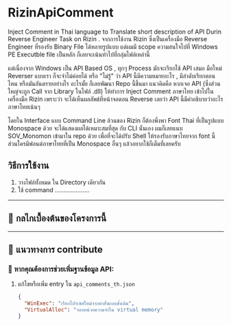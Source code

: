 # RizinApiComment
Inject Comment in Thai language to Translate short description of API Durin Reverse Engineer Task on Rizin
.
จากการใช้งาน Rizin ซึ่งเป็นเครื่องมือ Reverse Engineer ที่รองรับ Binary File ได้หลายรูปแบบ
แต่ผมมี scope ความสนใจไปที่ Windows PE Executble file เป็นหลัก
ก็เลยจะเน้นทำไปที่กลุ่มไฟล์เหล่านี้

แต่เนื่องจาก Windows เป็น API Based OS , ทุกๆ Process มักจะเรียกใช้ API เสมอ 
มือใหม่ Reverser แบบเรา ก็จะจำไม่ค่อยได้ หรือ "ไม่รู้" ว่า API นี้มีความหมายอะไร , มีลำดับเรียกตอนไหน หรือมันอันตรายอย่างไร อะไรมั้ย
ก็เลยพัฒนา Repo นี้ขึ้นมา แนวคิดคือ หากเจอ API (ซึ่งส่วนใหญ่จะถูก Call จาก Library ในไฟล์ .dll) ให้ทำการ Inject Comment ภาษาไทย
เข้าไปในเครื่องมือ Rizin 
เพราะว่า จะได้เห็นผลลัพธ์ที่หน้าจอตอน Reverse เลยว่า API นี้มีคำอธิบายว่าอะไร ภาษาไทยเน้นๆ

โดยใน Interface แบบ Command Line ล้วนของ Rizin ก็ต้องพึ่งพา Font Thai ที่เป็นรูปแบบ Monospace ด้วย จะได้แสดงผลได้เหมาะสมที่สุด กับ CLI นั่นเอง
ผมก็เลยแนบ SOV_Monomon เข้ามาใน repo ด้วย เพื่อที่จะได้ปรับ Shell ให้รองรับภาษาไทยจาก font นี้
ส่วนใครมีฟอนต์ภาษาไทยที่เป็น Monospace อื่นๆ แล้วอยากใช้ก็เต็มที่เลยครับ


## วิธีการใช้งาน
1. วางไฟล์ทั้งหมด ใน Directory เดียวกัน
2. ใช้ command ....................


---

## 🔧 กลไกเบื้องต้นของโครงการนี้


---

## 🤝 แนวทางการ contribute

### 📌 หากคุณต้องการช่วยเพิ่มฐานข้อมูล API:
1. แก้ไขหรือเพิ่ม entry ใน `api_comments_th.json`
   ```json
   {
     "WinExec": "เรียกโปรเซสใหม่จากคำสั่งแบบดั้งเดิม",
     "VirtualAlloc": "จองหน่วยความจำใน virtual memory"
   }

